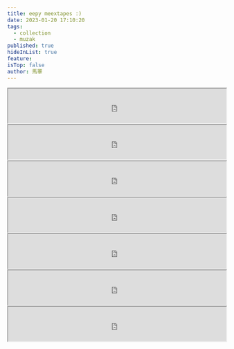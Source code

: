 ```yaml
---
title: eepy meextapes :)
date: 2023-01-20 17:10:20
tags:
  - collection
  - muzak
published: true
hideInList: true
feature: 
isTop: false
author: 馬睪
---
```

<iframe src="https://open.spotify.com/embed/playlist/5JvAdOQBtjlUpK6gVz2vj4" width=100%; height="80"></iframe>
<!-- more -->

<iframe src="https://open.spotify.com/embed/playlist/0dphcUfJYrsCJaxSNVwMMX" width=100%; height="80"></iframe>
<iframe src="https://open.spotify.com/embed/playlist/6vS9GAO3RYRzn14eeEJwZ3" width=100%; height="80"></iframe>
<iframe src="https://open.spotify.com/embed/playlist/7sLzyrQmc5Z2Q4X1MSi9vs" width=100%; height="80"></iframe>
<iframe src="https://open.spotify.com/embed/playlist/3ixp0Q6vO62yuGfxshvSYF" width=100%; height="80"></iframe>
<iframe src="https://open.spotify.com/embed/playlist/2B1IVxvDkAQG7wHFB5rL8y" width=100%; height="80"></iframe>
<iframe src="https://open.spotify.com/embed/playlist/4WfbslHDFvZpVo0akG6Qc4" width=100%; height="80"></iframe>

